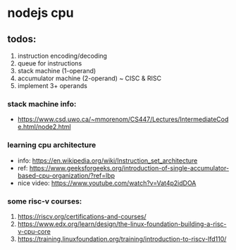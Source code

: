 # nodejs cpu

## todos:
1. instruction encoding/decoding
2. queue for instructions
3. stack machine (1-operand)
4. accumulator machine (2-operand) ~ CISC & RISC
5. implement 3+ operands

### stack machine info:
- https://www.csd.uwo.ca/~mmorenom/CS447/Lectures/IntermediateCode.html/node2.html

### learning cpu architecture

- info: https://en.wikipedia.org/wiki/Instruction_set_architecture
- ref: https://www.geeksforgeeks.org/introduction-of-single-accumulator-based-cpu-organization/?ref=lbp
- nice video: https://www.youtube.com/watch?v=Vat4p2idDOA

### some risc-v courses:
1. https://riscv.org/certifications-and-courses/
2. https://www.edx.org/learn/design/the-linux-foundation-building-a-risc-v-cpu-core
3. https://training.linuxfoundation.org/training/introduction-to-riscv-lfd110/
